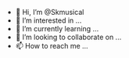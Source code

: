 - 👋 Hi, I’m @Skmusical
- 👀 I’m interested in ...
- 🌱 I’m currently learning ...
- 💞️ I’m looking to collaborate on ...
- 📫 How to reach me ...

<!---
Skmusical/Skmusical is a ✨ special ✨ repository because its `README.md` (this file) appears on your GitHub profile.
You can click the Preview link to take a look at your changes.
--->
